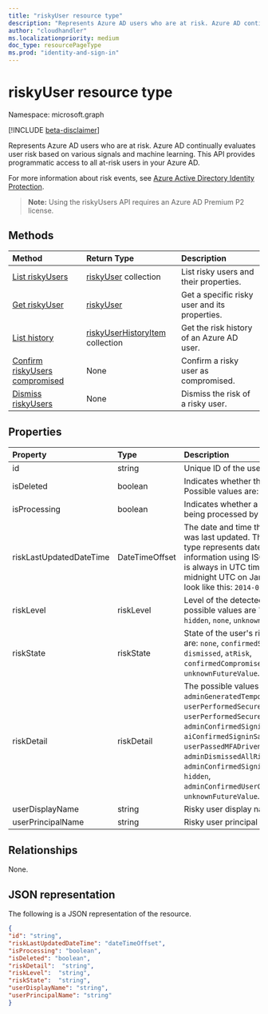 ```yaml
---
title: "riskyUser resource type"
description: "Represents Azure AD users who are at risk. Azure AD continually evaluates user risk based on various signals and machine learning. This API provides programmatic access to all at-risk users in your Azure AD."
author: "cloudhandler"
ms.localizationpriority: medium
doc_type: resourcePageType
ms.prod: "identity-and-sign-in"
---
```


# riskyUser resource type

Namespace: microsoft.graph

[!INCLUDE [beta-disclaimer](../../includes/beta-disclaimer.md)]

Represents Azure AD users who are at risk. Azure AD continually evaluates user risk based on various signals and machine learning. This API provides programmatic access to all at-risk users in your Azure AD.

For more information about risk events, see [Azure Active Directory Identity Protection](/azure/active-directory/identity-protection/overview-identity-protection).

>**Note:** Using the riskyUsers API requires an Azure AD Premium P2 license.

## Methods

| Method   | Return Type|Description|
|:---------------|:--------|:----------|
|[List riskyUsers](../api/riskyusers-list.md) | [riskyUser](riskyuser.md) collection|List risky users and their properties.|
|[Get riskyUser](../api/riskyusers-get.md) | [riskyUser](riskyuser.md)|Get a specific risky user and its properties.|
|[List history](../api/riskyuser-list-history.md) | [riskyUserHistoryItem](riskyuserhistoryitem.md) collection|Get the risk history of an Azure AD user.|
|[Confirm riskyUsers compromised](../api/riskyusers-confirmcompromised.md)|None |Confirm a risky user as compromised.|
|[Dismiss riskyUsers](../api/riskyusers-dismiss.md)|None | Dismiss the risk of a risky user.|

## Properties

| Property   | Type|Description|
|:---------------|:--------|:----------|
|id|string|Unique ID of the user at risk.|
|isDeleted|boolean|Indicates whether the user is deleted. Possible values are: `true`, `false`.|
|isProcessing|boolean|Indicates whether a user's risky state is being processed by the backend.|
|riskLastUpdatedDateTime|DateTimeOffset|The date and time that the risky user was last updated.  The DateTimeOffset type represents date and time information using ISO 8601 format and is always in UTC time. For example, midnight UTC on Jan 1, 2014 would look like this: `2014-01-01T00:00:00Z`|
|riskLevel|riskLevel| Level of the detected risky user. The possible values are `low`, `medium`, `high`, `hidden`, `none`, `unknownFutureValue`.  |
|riskState|riskState| State of the user's risk. Possible values are: `none`, `confirmedSafe`, `remediated`, `dismissed`, `atRisk`, `confirmedCompromised`, `unknownFutureValue`.  |
|riskDetail|riskDetail| The possible values are `none`, `adminGeneratedTemporaryPassword`, `userPerformedSecuredPasswordChange`, `userPerformedSecuredPasswordReset`, `adminConfirmedSigninSafe`, `aiConfirmedSigninSafe`, `userPassedMFADrivenByRiskBasedPolicy`, `adminDismissedAllRiskForUser`, `adminConfirmedSigninCompromised`, `hidden`, `adminConfirmedUserCompromised`, `unknownFutureValue`.  |
|userDisplayName|string|Risky user display name.|
|userPrincipalName|string|Risky user principal name.|

## Relationships

None.

## JSON representation

The following is a JSON representation of the resource.

<!-- {
  "blockType": "resource",
  "optionalProperties": [
    
  ],
  "keyProperty": "id",
  "@odata.type": "microsoft.graph.riskyUser"
}-->

```json
{
"id": "string",
"riskLastUpdatedDateTime": "dateTimeOffset",
"isProcessing": "boolean",
"isDeleted": "boolean",
"riskDetail":  "string",
"riskLevel":  "string",
"riskState":  "string",
"userDisplayName": "string",
"userPrincipalName": "string"
}

```

<!-- uuid: 8fcb5dbc-d5aa-4681-8e31-b001d5168d79
2015-10-25 14:57:30 UTC -->
<!-- {
  "type": "#page.annotation",
  "description": "riskyusers resource",
  "keywords": "",
  "section": "documentation",
  "tocPath": ""
}-->
